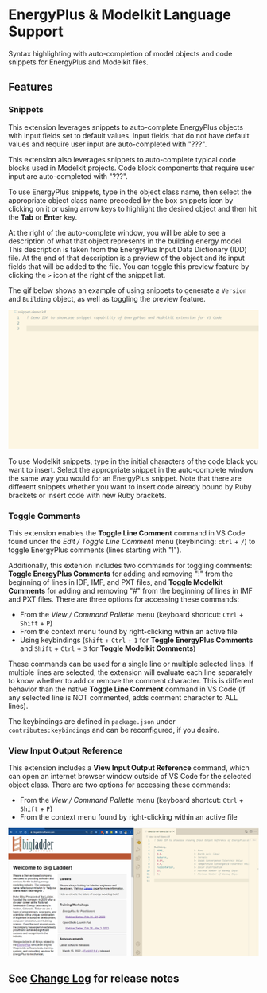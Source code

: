 # EnergyPlus & Modelkit Language Support

Syntax highlighting with auto-completion of model objects and code snippets for EnergyPlus and Modelkit files.

## Features

### Snippets

This extension leverages snippets to auto-complete EnergyPlus objects with input fields set to default values. Input fields that do not have default values and require user input are auto-completed with "???".

This extension also leverages snippets to auto-complete typical code blocks used in Modelkit projects. Code block components that require user input are auto-completed with "???".

To use EnergyPlus snippets, type in the object class name, then select the appropriate object class name preceded by the box snippets icon by clicking on it or using arrow keys to highlight the desired object and then hit the **Tab** or **Enter** key. 

At the right of the auto-complete window, you will be able to see a description of what that object represents in the building energy model. This description is taken from the EnergyPlus Input Data Dictionary (IDD) file. At the end of that description is a preview of the object and its input fields that will be added to the file. You can toggle this preview feature by clicking the `>` icon at the right of the snippet list.

The gif below shows an example of using snippets to generate a `Version` and `Building` object, as well as toggling the preview feature.

![Snippets example](images/snippets.gif)

To use Modelkit snippets, type in the initial characters of the code black you want to insert. Select the appropriate snippet in the auto-complete window the same way you would for an EnergyPlus snippet. Note that there are different snippets whether you want to insert code already bound by Ruby brackets or insert code with new Ruby brackets.

### Toggle Comments

This extension enables the **Toggle Line Comment** command in VS Code found under the *Edit / Toggle Line Comment* menu (keybinding: `ctrl` + `/`) to toggle EnergyPlus comments (lines starting with "!").

Additionally, this extenion includes two commands for toggling comments: **Toggle EnergyPlus Comments** for adding and removing "!" from the beginning of lines in IDF, IMF, and PXT files, and **Toggle Modelkit Comments** for adding and removing "#" from the beginning of lines in IMF and PXT files. There are three options for accessing these commands:

- From the *View / Command Pallette* menu (keyboard shortcut: `Ctrl` + `Shift` + `P`)
- From the context menu found by right-clicking within an active file
- Using keybindings (`Shift` + `Ctrl` + `1` for **Toggle EnergyPlus Comments** and `Shift` + `Ctrl` + `3` for **Toggle Modelkit Comments**)

These commands can be used for a single line or multiple selected lines. If multiple lines are selected, the extension will evaluate each line separately to know whether to add or remove the comment character. This is different behavior than the native **Toggle Line Comment** command in VS Code (if any selected line is NOT commented, adds comment character to ALL lines).

The keybindings are defined in `package.json` under `contributes:keybindings` and can be reconfigured, if you desire.

### View Input Output Reference

This extension includes a **View Input Output Reference** command, which can open an internet browser window outside of VS Code for the selected object class. There are two options for accessing these commands:

- From the *View / Command Pallette* menu (keyboard shortcut: `Ctrl` + `Shift` + `P`)
- From the context menu found by right-clicking within an active file

![View IO Ref example](images/view-io-ref.gif)

## See [Change Log](CHANGELOG.MD) for release notes
